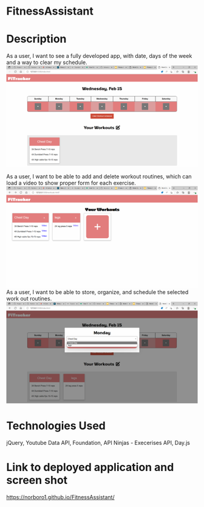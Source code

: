 # FitnessAssistant

# Description 
As a user, I want to see a fully developed app, with date, days of the week and a way to clear my schedule.
![Alt text](assets/images/Screenshot%20(87).png)

As a user, I want to be able to add and delete workout routines, which can load a video to show proper form for each exercise. 
![Alt text](assets/images/Screenshot%20(89).png)
As a user, I want to be able to store, organize, and schedule the selected work out routines. 
![Alt text](assets/images/Screenshot%20(88).png)
# Technologies Used
jQuery, Youtube Data API, Foundation, API Ninjas - Execerises API, Day.js

# Link to deployed application and screen shot
https://norboro1.github.io/FitnessAssistant/
